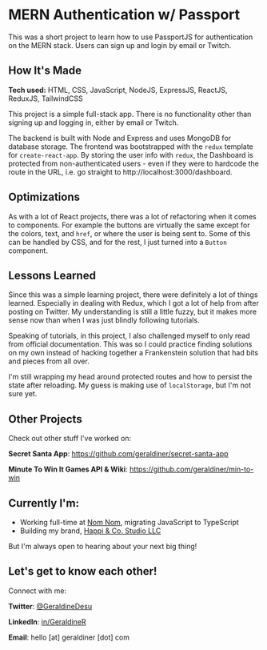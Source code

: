 # MERN Authentication w/ Passport

This was a short project to learn how to use PassportJS for authentication on the MERN stack. Users can sign up and login by email or Twitch.

## How It's Made

**Tech used:** HTML, CSS, JavaScript, NodeJS, ExpressJS, ReactJS, ReduxJS, TailwindCSS

This project is a simple full-stack app. There is no functionality other than signing up and logging in, either by email or Twitch.

The backend is built with Node and Express and uses MongoDB for database storage. The frontend was bootstrapped with the `redux` template for `create-react-app`. By storing the user info with `redux`, the Dashboard is protected from non-authenticated users - even if they were to hardcode the route in the URL, i.e. go straight to http://localhost:3000/dashboard.

## Optimizations

As with a lot of React projects, there was a lot of refactoring when it comes to components. For example the buttons are virtually the same except for the colors, text, and `href`, or where the user is being sent to. Some of this can be handled by CSS, and for the rest, I just turned into a `Button` component.

## Lessons Learned

Since this was a simple learning project, there were definitely a lot of things learned. Especially in dealing with Redux, which I got a lot of help from after posting on Twitter. My understanding is still a little fuzzy, but it makes more sense now than when I was just blindly following tutorials.

Speaking of tutorials, in this project, I also challenged myself to only read from official documentation. This was so I could practice finding solutions on my own instead of hacking together a Frankenstein solution that had bits and pieces from all over.

I'm still wrapping my head around protected routes and how to persist the state after reloading. My guess is making use of `localStorage`, but I'm not sure yet.
















## Other Projects

Check out other stuff I've worked on:

**Secret Santa App**: https://github.com/geraldiner/secret-santa-app

**Minute To Win It Games API & Wiki**: https://github.com/geraldiner/min-to-win

## Currently I'm:

- Working full-time at <a target="_blank" href="https://nomnomnow.com">Nom Nom</a>, migrating JavaScript to TypeScript
- Building my brand, <a target="_blank" href="https://happiandco.com">Happi & Co. Studio LLC</a>

But I'm always open to hearing about your next big thing!

## Let's get to know each other!

Connect with me:

**Twitter**: [@GeraldineDesu](https://twitter.com/geraldinedesu)

**LinkedIn**: [in/GeraldineR](https://linkedin.com/in/geraldiner)

**Email**: hello [at] geraldiner [dot] com
